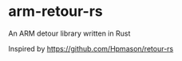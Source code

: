 # arm-retour-rs
An ARM detour library written in Rust

Inspired by https://github.com/Hpmason/retour-rs
